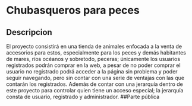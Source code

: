 # Chubasqueros para peces
## Descripcion
El proyecto consistirá en una tienda de animales enfocada a la venta de accesorios para estos, especialmente para los peces y demás habitantes de mares, ríos océanos y sobretodo, peceras; únicamente los usuarios registrados podrán comprar en la web, a pesar de no poder comprar
el usuario no registrado podrá acceder a la página sin problema y poder seguir navegando, pero sin contar con una serie de ventajas con las que contarán los registrados. Además de contar con una jerarquía dentro de este
proyecto para controlar quien tiene un acceso especial; la jerarquía consta de usuario, registrado y administrador.
##Parte pública